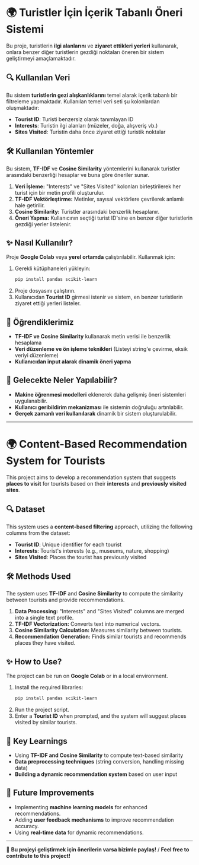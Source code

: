 # 🌍 Turistler İçin İçerik Tabanlı Öneri Sistemi

Bu proje, turistlerin **ilgi alanlarını** ve **ziyaret ettikleri yerleri** kullanarak, onlara benzer diğer turistlerin gezdiği noktaları öneren bir sistem geliştirmeyi amaçlamaktadır.

## 🔍 Kullanılan Veri
Bu sistem **turistlerin gezi alışkanlıklarını** temel alarak içerik tabanlı bir filtreleme yapmaktadır. Kullanılan temel veri seti şu kolonlardan oluşmaktadır:

- **Tourist ID**: Turisti benzersiz olarak tanımlayan ID
- **Interests**: Turistin ilgi alanları (müzeler, doğa, alışveriş vb.)
- **Sites Visited**: Turistin daha önce ziyaret ettiği turistik noktalar

## 🛠 Kullanılan Yöntemler
Bu sistem, **TF-IDF** ve **Cosine Similarity** yöntemlerini kullanarak turistler arasındaki benzerliği hesaplar ve buna göre öneriler sunar.

1. **Veri İşleme:** "Interests" ve "Sites Visited" kolonları birleştirilerek her turist için bir metin profili oluşturulur.
2. **TF-IDF Vektörleştirme:** Metinler, sayısal vektörlere çevrilerek anlamlı hale getirilir.
3. **Cosine Similarity:** Turistler arasındaki benzerlik hesaplanır.
4. **Öneri Yapma:** Kullanıcının seçtiği turist ID'sine en benzer diğer turistlerin gezdiği yerler listelenir.

## ✨ Nasıl Kullanılır?
Proje **Google Colab** veya **yerel ortamda** çalıştırılabilir. Kullanmak için:

1. Gerekli kütüphaneleri yükleyin:
   ```sh
   pip install pandas scikit-learn
   ```
2. Proje dosyasını çalıştırın.
3. Kullanıcıdan **Tourist ID** girmesi istenir ve sistem, en benzer turistlerin ziyaret ettiği yerleri listeler.

## 🔎 Öğrendiklerimiz
- **TF-IDF ve Cosine Similarity** kullanarak metin verisi ile benzerlik hesaplama
- **Veri düzenleme ve ön işleme teknikleri** (Listeyi string'e çevirme, eksik veriyi düzenleme)
- **Kullanıcıdan input alarak dinamik öneri yapma**

## 🌟 Gelecekte Neler Yapılabilir?
- **Makine öğrenmesi modelleri** eklenerek daha gelişmiş öneri sistemleri uygulanabilir.
- **Kullanıcı geribildirim mekanizması** ile sistemin doğruluğu artırılabilir.
- **Gerçek zamanlı veri kullanılarak** dinamik bir sistem oluşturulabilir.

---

# 🌍 Content-Based Recommendation System for Tourists

This project aims to develop a recommendation system that suggests **places to visit** for tourists based on their **interests** and **previously visited sites**.

## 🔍 Dataset
This system uses a **content-based filtering** approach, utilizing the following columns from the dataset:

- **Tourist ID**: Unique identifier for each tourist
- **Interests**: Tourist's interests (e.g., museums, nature, shopping)
- **Sites Visited**: Places the tourist has previously visited

## 🛠 Methods Used
The system uses **TF-IDF** and **Cosine Similarity** to compute the similarity between tourists and provide recommendations.

1. **Data Processing:** "Interests" and "Sites Visited" columns are merged into a single text profile.
2. **TF-IDF Vectorization:** Converts text into numerical vectors.
3. **Cosine Similarity Calculation:** Measures similarity between tourists.
4. **Recommendation Generation:** Finds similar tourists and recommends places they have visited.

## ✨ How to Use?
The project can be run on **Google Colab** or in a local environment.

1. Install the required libraries:
   ```sh
   pip install pandas scikit-learn
   ```
2. Run the project script.
3. Enter a **Tourist ID** when prompted, and the system will suggest places visited by similar tourists.

## 🔎 Key Learnings
- Using **TF-IDF and Cosine Similarity** to compute text-based similarity
- **Data preprocessing techniques** (string conversion, handling missing data)
- **Building a dynamic recommendation system** based on user input

## 🌟 Future Improvements
- Implementing **machine learning models** for enhanced recommendations.
- Adding **user feedback mechanisms** to improve recommendation accuracy.
- Using **real-time data** for dynamic recommendations.

---

🚀 **Bu projeyi geliştirmek için önerilerin varsa bizimle paylaş!** / **Feel free to contribute to this project!**

